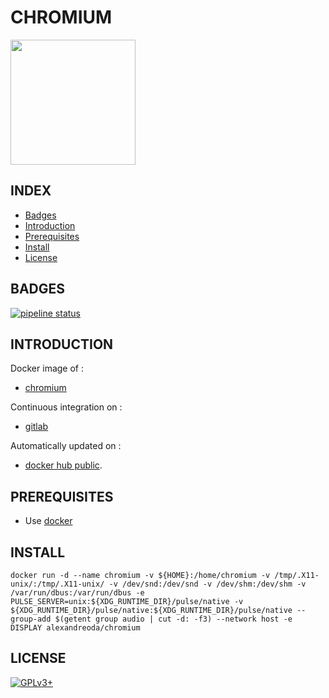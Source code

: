 # CHROMIUM

<img src="https://upload.wikimedia.org/wikipedia/commons/thumb/f/f3/Chromium_Material_Icon.png/220px-Chromium_Material_Icon.png" width="200" height="200"/>


## INDEX

- [Badges](#BADGES)
- [Introduction](#INTRODUCTION)
- [Prerequisites](#PREREQUISITESITES)
- [Install](#INSTALL)
- [License](#LICENSE)


## BADGES

[![pipeline status](https://gitlab.com/oda-alexandre/chromium/badges/master/pipeline.svg)](https://gitlab.com/oda-alexandre/chromium/commits/master)


## INTRODUCTION

Docker image of :

- [chromium](https://www.chromium.org)

Continuous integration on :

- [gitlab](https://gitlab.com/oda-alexandre/chromium/pipelines)

Automatically updated on :

- [docker hub  public](https://hub.docker.com/r/alexandreoda/chromium/).


## PREREQUISITES

- Use [docker](https://www.docker.com)


## INSTALL

```
docker run -d --name chromium -v ${HOME}:/home/chromium -v /tmp/.X11-unix/:/tmp/.X11-unix/ -v /dev/snd:/dev/snd -v /dev/shm:/dev/shm -v /var/run/dbus:/var/run/dbus -e PULSE_SERVER=unix:${XDG_RUNTIME_DIR}/pulse/native -v ${XDG_RUNTIME_DIR}/pulse/native:${XDG_RUNTIME_DIR}/pulse/native --group-add $(getent group audio | cut -d: -f3) --network host -e DISPLAY alexandreoda/chromium
```


## LICENSE

[![GPLv3+](http://gplv3.fsf.org/gplv3-127x51.png)](https://gitlab.com/oda-alexandre/chromium/blob/master/LICENSE)
